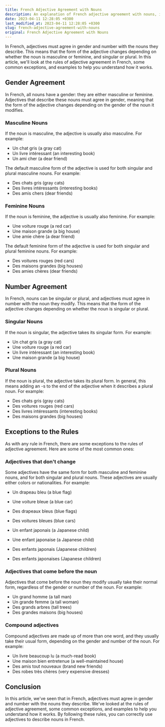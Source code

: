 ```yaml
---
title: French Adjective Agreement with Nouns
description: An explanation of French adjective agreement with nouns, including rules, exceptions, and examples.
date: 2023-04-11 12:28:05 +0300
last_modified_at: 2023-04-11 12:28:05 +0300
slug: french-adjective-agreement-with-nouns
original: French Adjective Agreement with Nouns
---
```

In French, adjectives must agree in gender and number with the nouns they describe. This means that the form of the adjective changes depending on whether the noun is masculine or feminine, and singular or plural. In this article, we'll look at the rules of adjective agreement in French, some common exceptions, and examples to help you understand how it works.

## Gender Agreement

In French, all nouns have a gender: they are either masculine or feminine. Adjectives that describe these nouns must agree in gender, meaning that the form of the adjective changes depending on the gender of the noun it modifies. 

### Masculine Nouns

If the noun is masculine, the adjective is usually also masculine. For example:

- Un chat gris (a gray cat)
- Un livre intéressant (an interesting book)
- Un ami cher (a dear friend)

The default masculine form of the adjective is used for both singular and plural masculine nouns. For example:

- Des chats gris (gray cats)
- Des livres intéressants (interesting books)
- Des amis chers (dear friends)

### Feminine Nouns

If the noun is feminine, the adjective is usually also feminine. For example:

- Une voiture rouge (a red car)
- Une maison grande (a big house)
- Une amie chère (a dear friend)

The default feminine form of the adjective is used for both singular and plural feminine nouns. For example:

- Des voitures rouges (red cars)
- Des maisons grandes (big houses)
- Des amies chères (dear friends)

## Number Agreement

In French, nouns can be singular or plural, and adjectives must agree in number with the noun they modify. This means that the form of the adjective changes depending on whether the noun is singular or plural.

### Singular Nouns

If the noun is singular, the adjective takes its singular form. For example:

- Un chat gris (a gray cat)
- Une voiture rouge (a red car)
- Un livre intéressant (an interesting book)
- Une maison grande (a big house)

### Plural Nouns

If the noun is plural, the adjective takes its plural form. In general, this means adding an -s to the end of the adjective when it describes a plural noun. For example:

- Des chats gris (gray cats)
- Des voitures rouges (red cars)
- Des livres intéressants (interesting books)
- Des maisons grandes (big houses)

## Exceptions to the Rules

As with any rule in French, there are some exceptions to the rules of adjective agreement. Here are some of the most common ones:

### Adjectives that don't change

Some adjectives have the same form for both masculine and feminine nouns, and for both singular and plural nouns. These adjectives are usually either colors or nationalities. For example:

- Un drapeau bleu (a blue flag)
- Une voiture bleue (a blue car)
- Des drapeaux bleus (blue flags)
- Des voitures bleues (blue cars)

- Un enfant japonais (a Japanese child)
- Une enfant japonaise (a Japanese child)
- Des enfants japonais (Japanese children)
- Des enfants japonaises (Japanese children)

### Adjectives that come before the noun

Adjectives that come before the noun they modify usually take their normal form, regardless of the gender or number of the noun. For example:

- Un grand homme (a tall man)
- Un grande femme (a tall woman)
- Des grands arbres (tall trees)
- Des grandes maisons (big houses)

### Compound adjectives

Compound adjectives are made up of more than one word, and they usually take their usual form, depending on the gender and number of the noun. For example:

- Un livre beaucoup lu (a much-read book)
- Une maison bien entretenue (a well-maintained house)
- Des amis tout nouveaux (brand new friends)
- Des robes très chères (very expensive dresses)

## Conclusion

In this article, we've seen that in French, adjectives must agree in gender and number with the nouns they describe. We've looked at the rules of adjective agreement, some common exceptions, and examples to help you understand how it works. By following these rules, you can correctly use adjectives to describe nouns in French.